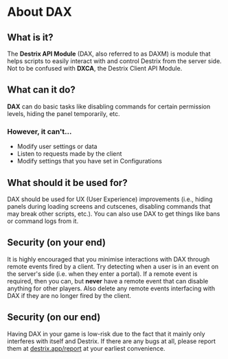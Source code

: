 # About DAX

## What is it?
The **Destrix API Module** (DAX, also referred to as DAXM) is module that helps scripts to easily interact with and control Destrix from the server side. Not to be confused with **DXCA**, the Destrix Client API Module.

## What can it do?
**DAX** can do basic tasks like disabling commands for certain permission levels, hiding the panel temporarily, etc.
### However, it can't...
* Modify user settings or data
* Listen to requests made by the client
* Modify settings that you have set in Configurations

## What should it be used for?
DAX should be used for UX (User Experience) improvements (i.e., hiding panels during loading screens and cutscenes, disabling commands that may break other scripts, etc.). You can also use DAX to get things like bans or command logs from it.

## Security (on your end)
It is highly encouraged that you minimise interactions with DAX through remote events fired by a client. Try detecting when a user is in an event on the server's side (i.e. when they enter a portal). If a remote event is required, then you can, but __never__ have a remote event that can disable anything for other players. Also delete any remote events interfacing with DAX if they are no longer fired by the client.

## Security (on our end)
Having DAX in your game is low-risk due to the fact that it mainly only interferes with itself and Destrix. If there are any bugs at all, please report them at [destrix.app/report](https://destrix.app/report?a=DAX) at your earliest convenience.